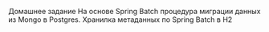 Домашнее задание
На основе Spring Batch процедура миграции данных из Mongo в Postgres. 
Хранилка метаданных по Spring Batch в H2



